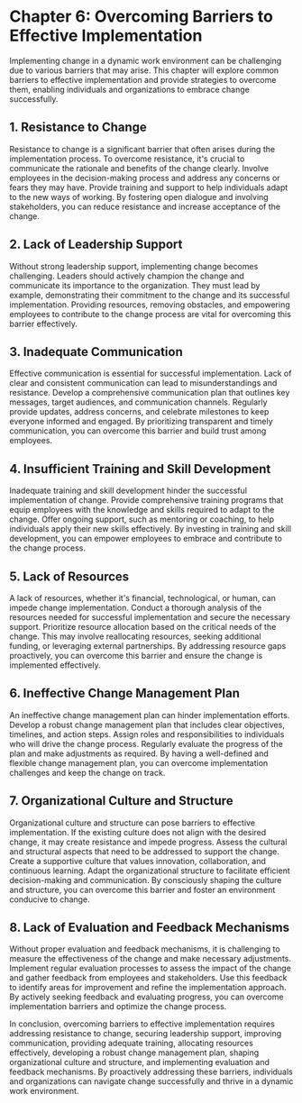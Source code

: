 Chapter 6: Overcoming Barriers to Effective Implementation
==========================================================

Implementing change in a dynamic work environment can be challenging due to various barriers that may arise. This chapter will explore common barriers to effective implementation and provide strategies to overcome them, enabling individuals and organizations to embrace change successfully.

**1. Resistance to Change**
---------------------------

Resistance to change is a significant barrier that often arises during the implementation process. To overcome resistance, it's crucial to communicate the rationale and benefits of the change clearly. Involve employees in the decision-making process and address any concerns or fears they may have. Provide training and support to help individuals adapt to the new ways of working. By fostering open dialogue and involving stakeholders, you can reduce resistance and increase acceptance of the change.

**2. Lack of Leadership Support**
---------------------------------

Without strong leadership support, implementing change becomes challenging. Leaders should actively champion the change and communicate its importance to the organization. They must lead by example, demonstrating their commitment to the change and its successful implementation. Providing resources, removing obstacles, and empowering employees to contribute to the change process are vital for overcoming this barrier effectively.

**3. Inadequate Communication**
-------------------------------

Effective communication is essential for successful implementation. Lack of clear and consistent communication can lead to misunderstandings and resistance. Develop a comprehensive communication plan that outlines key messages, target audiences, and communication channels. Regularly provide updates, address concerns, and celebrate milestones to keep everyone informed and engaged. By prioritizing transparent and timely communication, you can overcome this barrier and build trust among employees.

**4. Insufficient Training and Skill Development**
--------------------------------------------------

Inadequate training and skill development hinder the successful implementation of change. Provide comprehensive training programs that equip employees with the knowledge and skills required to adapt to the change. Offer ongoing support, such as mentoring or coaching, to help individuals apply their new skills effectively. By investing in training and skill development, you can empower employees to embrace and contribute to the change process.

**5. Lack of Resources**
------------------------

A lack of resources, whether it's financial, technological, or human, can impede change implementation. Conduct a thorough analysis of the resources needed for successful implementation and secure the necessary support. Prioritize resource allocation based on the critical needs of the change. This may involve reallocating resources, seeking additional funding, or leveraging external partnerships. By addressing resource gaps proactively, you can overcome this barrier and ensure the change is implemented effectively.

**6. Ineffective Change Management Plan**
-----------------------------------------

An ineffective change management plan can hinder implementation efforts. Develop a robust change management plan that includes clear objectives, timelines, and action steps. Assign roles and responsibilities to individuals who will drive the change process. Regularly evaluate the progress of the plan and make adjustments as required. By having a well-defined and flexible change management plan, you can overcome implementation challenges and keep the change on track.

**7. Organizational Culture and Structure**
-------------------------------------------

Organizational culture and structure can pose barriers to effective implementation. If the existing culture does not align with the desired change, it may create resistance and impede progress. Assess the cultural and structural aspects that need to be addressed to support the change. Create a supportive culture that values innovation, collaboration, and continuous learning. Adapt the organizational structure to facilitate efficient decision-making and communication. By consciously shaping the culture and structure, you can overcome this barrier and foster an environment conducive to change.

**8. Lack of Evaluation and Feedback Mechanisms**
-------------------------------------------------

Without proper evaluation and feedback mechanisms, it is challenging to measure the effectiveness of the change and make necessary adjustments. Implement regular evaluation processes to assess the impact of the change and gather feedback from employees and stakeholders. Use this feedback to identify areas for improvement and refine the implementation approach. By actively seeking feedback and evaluating progress, you can overcome implementation barriers and optimize the change process.

In conclusion, overcoming barriers to effective implementation requires addressing resistance to change, securing leadership support, improving communication, providing adequate training, allocating resources effectively, developing a robust change management plan, shaping organizational culture and structure, and implementing evaluation and feedback mechanisms. By proactively addressing these barriers, individuals and organizations can navigate change successfully and thrive in a dynamic work environment.
